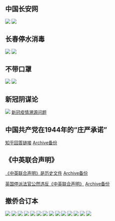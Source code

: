 ## 中国长安网

![](中国长安网1.jpg)
![](中国长安网2.jpg)

## 长春停水消毒

![](长春辟谣停水消毒.jpg)
![](长春停水消毒.jpg)

## 不带口罩

![](不带口罩-中国人.jpg)
![](不带口罩-外国人.jpg)

## 新冠阴谋论

![](男子造谣病毒来自美生化实验室被拘.png)
[新冠疫情溯源问题](/新冠疫情相关/溯源相关/README.md)

## 中国共产党在1944年的“庄严承诺”

[知乎回答链接](https://www.zhihu.com/question/524178445/answer/2414579443) [Archive备份](https://archive.ph/2a7c5)

## 《中英联合声明》

[《中英联合声明》是历史文件](https://world.huanqiu.com/article/9CaKrnK3P6v) [Archive备份](https://archive.ph/https://world.huanqiu.com/article/9CaKrnK3P6v)

[英国停派法官公然违反《中英联合声明》](https://china.huanqiu.com/article/47POAjEvZh0) [Archive备份](https://archive.ph/https://china.huanqiu.com/article/47POAjEvZh0)

## 撤侨合订本

![](撤侨合订本1.jpeg)
![](撤侨合订本2.jpeg)
![](撤侨合订本3.webp)
![](撤侨合订本4.jpeg)
![](撤侨合订本5.jpeg)
![](撤侨合订本6.jpeg)
![](撤侨合订本7.jpeg)
![](撤侨合订本8.jpeg)
![](撤侨合订本9.jpeg)
![](撤侨合订本10.jpeg)
![](撤侨合订本11.jpeg)
![](撤侨合订本12.jpeg)
![](撤侨合订本13.jpeg)
![](撤侨合订本14.jpeg)
